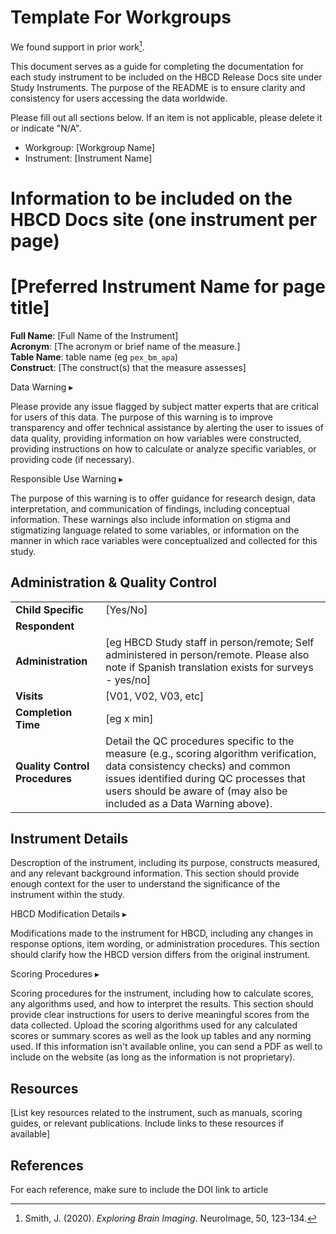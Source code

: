 # Template For Workgroups


We found support in prior work[^smith2020].

[^smith2020]: Smith, J. (2020). *Exploring Brain Imaging*. NeuroImage, 50, 123–134.




This document serves as a guide for completing the documentation for each study instrument to be included on the HBCD Release Docs site under Study Instruments. The purpose of the README is to ensure clarity and consistency for users accessing the data worldwide. 

Please fill out all sections below. If an item is not applicable, please delete it or indicate "N/A".

- Workgroup: [Workgroup Name]
- Instrument: [Instrument Name]



# Information to be included on the HBCD Docs site (one instrument per page)

# [Preferred Instrument Name for page title]

**Full Name**: [Full Name of the Instrument]           
**Acronym**: [The acronym or brief name of the measure.]     
**Table Name**: table name (eg `pex_bm_apa`)       
**Construct**: [The construct(s) that the measure assesses]

<div id="warning" class="warning-banner" onclick="toggleCollapse(this)">
  <span class="emoji"><i class="fas fa-exclamation-triangle"></i></span>
  <span class="text-with-link">
  <span class="text">Data Warning</span>
  <a class="anchor-link" href="#warning" title="Copy link">
  <i class="fa-solid fa-link"></i>
  </a>
  </span>
  <span class="arrow">▸</span>
</div>
<div class="warning-collapsible-content">
<p>Please provide any issue flagged by subject matter experts that are critical for users of this data. The purpose of this warning is to improve transparency and offer technical assistance by alerting the user to issues of data quality, providing information on how variables were constructed, providing instructions on how to calculate or analyze specific variables, or providing code (if necessary).</p> 
</div>

<div id="alert" class="alert-banner" onclick="toggleCollapse(this)">
  <span class="emoji"><i class="fas fa-exclamation-triangle"></i></span>
  <span class="text-with-link">
  <span class="text">Responsible Use Warning</span>
  <a class="anchor-link" href="#alert" title="Copy link">
  <i class="fa-solid fa-link"></i>
  </a>
  </span>
  <span class="arrow">▸</span>
</div>
<div class="alert-collapsible-content">
<p>The purpose of this warning is to offer guidance for research design, data interpretation, and communication of findings, including conceptual information. These warnings also include information on stigma and stigmatizing language related to some variables, or information on the manner in which race variables were conceptualized and collected for this study.</p>
</div>

## Administration & Quality Control

<table class="table-no-vertical-lines" style="width: 100%; border-collapse: collapse; table-layout: fixed;">
<tbody>
<tr><td><b>Child Specific</b></td>
<td>[Yes/No]</td></tr>
<tr><td><b>Respondent</b></td>
<td></td></tr>
<tr><td><b>Administration</b></td>
<td style="word-wrap: break-word; white-space: normal;">[eg HBCD Study staff in person/remote; Self administered in person/remote. Please also note if Spanish translation exists for surveys - yes/no]</td></tr>
<tr><td><b>Visits</b></td>
<td>[V01, V02, V03, etc]</td></tr>
<tr><td><b>Completion Time</b></td>
<td>[eg x min]</td></tr>
<tr><td><b>Quality Control Procedures</b></td>
<td>Detail the QC procedures specific to the measure (e.g., scoring algorithm verification, data consistency checks) and common issues identified during QC processes that users should be aware of (may also be included as a Data Warning above).</td></tr>      
</tbody>
</table>

## Instrument Details

Descroption of the instrument, including its purpose, constructs measured, and any relevant background information. This section should provide enough context for the user to understand the significance of the instrument within the study.

<div id="hbcd-mod" class="table-banner" onclick="toggleCollapse(this)">
  <span class="text-with-link">
  <span class="text">HBCD Modification Details</span>
  <a class="anchor-link" href="#hbcd-mod" title="Copy link">
  <i class="fa-solid fa-link"></i>
  </a>
  </span>
  <span class="arrow">▸</span>
</div>
<div class="collapsible-content">
<p>Modifications made to the instrument for HBCD, including any changes in response options, item wording, or administration procedures. This section should clarify how the HBCD version differs from the original instrument.</p>
</div>

<div id="scoring" class="table-banner" onclick="toggleCollapse(this)">
  <span class="text-with-link">
  <span class="text">Scoring Procedures</span>
  <a class="anchor-link" href="#scoring" title="Copy link">
  <i class="fa-solid fa-link"></i>
  </a>
  </span>
  <span class="arrow">▸</span>
</div>
<div class="collapsible-content">
<p>Scoring procedures for the instrument, including how to calculate scores, any algorithms used, and how to interpret the results. This section should provide clear instructions for users to derive meaningful scores from the data collected. Upload the scoring algorithms used for any calculated scores or summary scores as well as the look up tables and any norming used. If this information isn't available online, you can send a PDF as well to include on the website (as long as the information is not proprietary).</p>
</div>

## Resources

[List key resources related to the instrument, such as manuals, scoring guides, or relevant publications. Include links to these resources if available]

## References
For each reference, make sure to include the DOI link to article